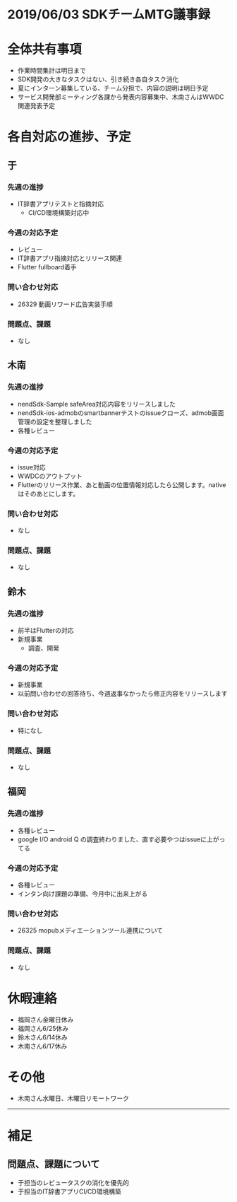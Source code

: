 # 2019/06/03 SDKチームMTG議事録


# 全体共有事項
- 作業時間集計は明日まで
- SDK開発の大きなタスクはない、引き続き各自タスク消化
- 夏にインターン募集している、チーム分担で、内容の説明は明日予定
- サービス開発部ミーティング各課から発表内容募集中、木南さんはWWDC関連発表予定

# 各自対応の進捗、予定
## 于
### 先週の進捗
- IT辞書アプリテストと指摘対応
  - CI/CD環境構築対応中

### 今週の対応予定
- レビュー
- IT辞書アプリ指摘対応とリリース関連
- Flutter fullboard着手

### 問い合わせ対応
- 26329 動画リワード広告実装手順

### 問題点、課題
- なし

## 木南
### 先週の進捗
- nendSdk-Sample safeArea対応内容をリリースしました
- nendSdk-ios-admobのsmartbannerテストのissueクローズ、admob画面管理の設定を整理しました
- 各種レビュー

### 今週の対応予定
- issue対応
- WWDCのアウトプット
- Flutterのリリース作業、あと動画の位置情報対応したら公開します。nativeはそのあとにします。

### 問い合わせ対応
- なし

### 問題点、課題
- なし

## 鈴木
### 先週の進捗
- 前半はFlutterの対応
- 新規事業
  - 調査、開発

### 今週の対応予定
- 新規事業
- 以前問い合わせの回答待ち、今週返事なかったら修正内容をリリースします

### 問い合わせ対応
- 特になし

### 問題点、課題
- なし

## 福岡
### 先週の進捗
- 各種レビュー
- google I/O android Q の調査終わりました、直す必要やつはissueに上がってる

### 今週の対応予定
- 各種レビュー
- インタン向け課題の準備、今月中に出来上がる

### 問い合わせ対応
- 26325 mopubメディエーションツール連携について

### 問題点、課題
- なし


# 休暇連絡
- 福岡さん金曜日休み
- 福岡さん6/25休み
- 鈴木さん6/14休み
- 木南さん6/17休み

# その他
- 木南さん水曜日、木曜日リモートワーク

----

# 補足
## 問題点、課題について
- 于担当のレビュータスクの消化を優先的
- 于担当のIT辞書アプリCI/CD環境構築
